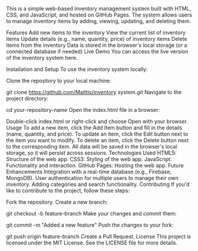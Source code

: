 This is a simple web-based inventory management system built with HTML, CSS, and JavaScript, and hosted on GitHub Pages. The system allows users to manage inventory items by adding, viewing, updating, and deleting them.

Features
Add new items to the inventory
View the current list of inventory items
Update details (e.g., name, quantity, price) of inventory items
Delete items from the inventory
Data is stored in the browser's local storage (or a connected database if needed)
Live Demo
You can access the live version of the inventory system here.



Installation and Setup
To use the inventory system locally:

Clone the repository to your local machine:


git clone https://github.com/Maittis/inventory system.git
Navigate to the project directory:

cd your-repository-name
Open the index.html file in a browser:

Double-click index.html or right-click and choose Open with your browser.
Usage
To add a new item, click the Add Item button and fill in the details (name, quantity, and price).
To update an item, click the Edit button next to the item you want to modify.
To delete an item, click the Delete button next to the corresponding item.
All data will be saved in the browser's local storage, so it will persist across sessions.
Technologies Used
HTML5: Structure of the web app.
CSS3: Styling of the web app.
JavaScript: Functionality and interaction.
GitHub Pages: Hosting the web app.
Future Enhancements
Integration with a real-time database (e.g., Firebase, MongoDB).
User authentication for multiple users to manage their own inventory.
Adding categories and search functionality.
Contributing
If you'd like to contribute to the project, follow these steps:

Fork the repository.
Create a new branch:

git checkout -b feature-branch
Make your changes and commit them:

git commit -m "Added a new feature"
Push the changes to your fork:

git push origin feature-branch
Create a Pull Request.
License
This project is licensed under the MIT License. See the LICENSE file for more details.


